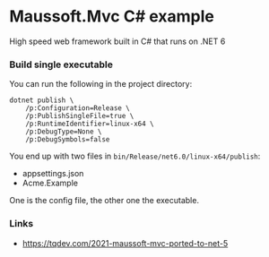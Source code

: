 # Maussoft.Mvc C# example

High speed web framework built in C# that runs on .NET 6

### Build single executable

You can run the following in the project directory:

    dotnet publish \
        /p:Configuration=Release \
        /p:PublishSingleFile=true \
        /p:RuntimeIdentifier=linux-x64 \
        /p:DebugType=None \
        /p:DebugSymbols=false
    
You end up with two files in `bin/Release/net6.0/linux-x64/publish`:

- appsettings.json
- Acme.Example

One is the config file, the other one the executable.

### Links

- https://tqdev.com/2021-maussoft-mvc-ported-to-net-5
